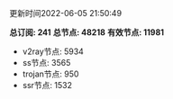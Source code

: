 更新时间2022-06-05 21:50:49

**总订阅: 241**
**总节点: 48218**
**有效节点: 11981**
- v2ray节点: 5934
- ss节点: 3565
- trojan节点: 950
- ssr节点: 1532
